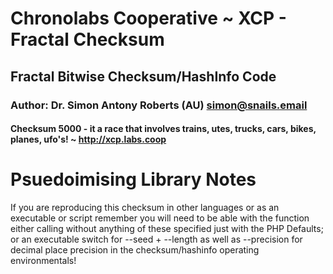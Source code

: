 # Chronolabs Cooperative ~ XCP - Fractal Checksum 
## Fractal Bitwise Checksum/HashInfo Code
### Author: Dr. Simon Antony Roberts (AU) <simon@snails.email>

#### Checksum 5000 - it a race that involves trains, utes, trucks, cars, bikes, planes, ufo's! ~ http://xcp.labs.coop

# Psuedoimising Library Notes

If you are reproducing this checksum in other languages or as an executable or script remember you will need to be able with the function either calling without anything of these specified just with the PHP Defaults; or an executable switch for --seed + --length as well as --precision for decimal place precision in the checksum/hashinfo operating environmentals!